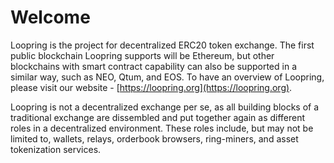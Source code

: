 # Welcome

Loopring is the project for decentralized ERC20 token exchange. The first public blockchain Loopring supports will be Ethereum, but other blockchains with smart contract capability can also be supported in a similar way, such as NEO, Qtum, and EOS. To have an overview of Loopring, please visit our website - [https://loopring.org](https://loopring.org).

Loopring is not a decentralized exchange per se, as all building blocks of a traditional exchange are dissembled and put together again as different roles in a decentralized environment. These roles include, but may not be limited to, wallets, relays, orderbook browsers, ring-miners, and asset tokenization services. 
